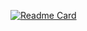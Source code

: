 [![Readme Card](https://github-readme-stats.vercel.app/api/pin/?username=ronildofacanha&repo=Arquivos)](https://github.com/ronildofacanha/Arquivos)



